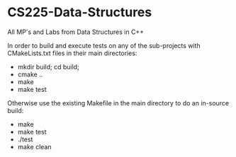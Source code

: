 # CS225-Data-Structures
All MP's and Labs from Data Structures in C++

In order to build and execute tests on any of the sub-projects with CMakeLists.txt files in their main directories: 
  - mkdir build; cd build;
  - cmake ..
  - make 
  - make test
  
Otherwise use the existing Makefile in the main directory to do an in-source build:
  - make 
  - make test 
  - ./test
  - make clean
